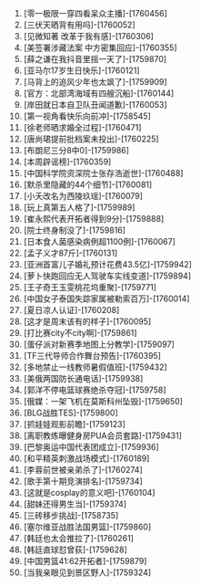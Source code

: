 
1. [零一极限一穿四看呆众主播]-[1760456]
1. [三伏天晒背有用吗]-[1760052]
1. [见微知著 改革于我有感]-[1760306]
1. [美签署涉藏法案 中方密集回应]-[1760355]
1. [薛之谦在我抖音里摇一天了]-[1759870]
1. [亚马尔17岁生日快乐]-[1760121]
1. [马背上的追风少年也太飒了]-[1759909]
1. [官方：北部湾海域有四艘沉船]-[1760144]
1. [岸田就日本自卫队丑闻道歉]-[1760053]
1. [第一视角看快乐向前冲]-[1758545]
1. [徐老师晒求婚全过程]-[1760471]
1. [唐尚珺提前批档案未投出]-[1760225]
1. [布朗尼三分8中0]-[1759986]
1. [本周辟谣榜]-[1760359]
1. [中国科学院资深院士张存浩逝世]-[1760488]
1. [默杀里隐藏的44个细节]-[1760081]
1. [小夭改名为西陵玖瑶]-[1760079]
1. [玩上真第五人格了]-[1759989]
1. [崔永熙代表开拓者得到9分]-[1759888]
1. [院士终身制没了]-[1759816]
1. [日本食人菌感染病例超1100例]-[1760067]
1. [孟子义才87斤]-[1760131]
1. [亚洲首富儿子婚礼预计花费43.5亿]-[1759942]
1. [萝卜快跑回应无人驾驶车实线变道]-[1759894]
1. [王子奇王玉雯桃花坞重聚]-[1759771]
1. [中国女子泰国失踪家属被勒索百万]-[1760014]
1. [夏日凉人认证]-[1760208]
1. [这才是周末该有的样子]-[1760095]
1. [打比赛city不city啊]-[1759861]
1. [蛋仔派对新赛季地图上分教学]-[1759097]
1. [TF三代导师合作舞台预告]-[1760395]
1. [多地禁止一线教师暑假值班]-[1759432]
1. [美俄两国防长通电话]-[1759938]
1. [郭洋不停电篮球赛绝杀夺冠]-[1759758]
1. [俄媒：一架飞机在莫斯科州坠毁]-[1759650]
1. [BLG战胜TES]-[1759800]
1. [抓娃娃观影前瞻]-[1759123]
1. [离职教练曝健身房PUA会员套路]-[1759431]
1. [巴黎奥运中国代表团成立]-[1759936]
1. [和平精英刺激战场模式]-[1760189]
1. [李蓉前世被亲弟杀了]-[1760274]
1. [歌手第十期竞演排名]-[1759734]
1. [这就是cosplay的意义吧]-[1760104]
1. [甜妹还得男生当]-[1759374]
1. [三砖移步挑战]-[1758735]
1. [塞尔维亚战胜法国男篮]-[1759860]
1. [韩廷也太会推拉了]-[1760261]
1. [韩廷直球怼曾荻]-[1759628]
1. [中国男篮41:62开拓者]-[1759879]
1. [当我亲眼见到景区野人]-[1759324]